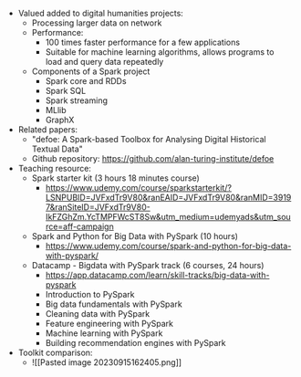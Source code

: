 - Valued added to digital humanities projects:
	- Processing larger data on network
	- Performance:
		- 100 times faster performance for a few applications 
		- Suitable for machine learning algorithms, allows programs to load and query data repeatedly
	- Components of a Spark project
		- Spark core and RDDs
		- Spark SQL
		- Spark streaming
		- MLlib
		- GraphX
- Related papers:
	- "defoe: A Spark-based Toolbox for Analysing Digital Historical Textual Data"
	- Github repository: https://github.com/alan-turing-institute/defoe
- Teaching resource:
	- Spark starter kit (3 hours 18 minutes course)
		- https://www.udemy.com/course/sparkstarterkit/?LSNPUBID=JVFxdTr9V80&ranEAID=JVFxdTr9V80&ranMID=39197&ranSiteID=JVFxdTr9V80-IkFZGhZm.YcTMPFWcST8Sw&utm_medium=udemyads&utm_source=aff-campaign
	- Spark and Python for Big Data with PySpark (10 hours)
		- https://www.udemy.com/course/spark-and-python-for-big-data-with-pyspark/
	- Datacamp - Bigdata with PySpark track (6 courses, 24 hours)
		- https://app.datacamp.com/learn/skill-tracks/big-data-with-pyspark
		- Introduction to PySpark
		- Big data fundamentals with PySpark
		- Cleaning data with PySpark
		- Feature engineering with PySpark
		- Machine learning with PySpark
		- Building recommendation engines with PySpark
- Toolkit comparison:
	- ![[Pasted image 20230915162405.png]]
